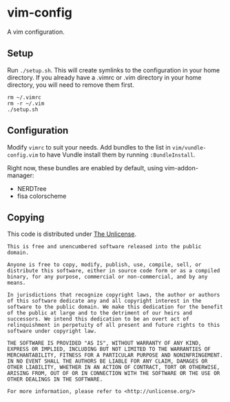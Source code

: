 # vim-config

A vim configuration.

## Setup

Run `./setup.sh`. This will create symlinks to the configuration in your home
directory. If you already have a .vimrc or .vim directory in your home 
directory, you will need to remove them first.

    rm ~/.vimrc
    rm -r ~/.vim
    ./setup.sh

## Configuration

Modify `vimrc` to suit your needs. Add bundles to the list in
`vim/vundle-config.vim` to have Vundle install them by running `:BundleInstall`.

Right now, these bundles are enabled by default, using vim-addon-manager:

* NERDTree
* fisa colorscheme

## Copying

This code is distributed under [The Unlicense](http://unlicense.org).

```
This is free and unencumbered software released into the public domain.

Anyone is free to copy, modify, publish, use, compile, sell, or
distribute this software, either in source code form or as a compiled
binary, for any purpose, commercial or non-commercial, and by any
means.

In jurisdictions that recognize copyright laws, the author or authors
of this software dedicate any and all copyright interest in the
software to the public domain. We make this dedication for the benefit
of the public at large and to the detriment of our heirs and
successors. We intend this dedication to be an overt act of
relinquishment in perpetuity of all present and future rights to this
software under copyright law.

THE SOFTWARE IS PROVIDED "AS IS", WITHOUT WARRANTY OF ANY KIND,
EXPRESS OR IMPLIED, INCLUDING BUT NOT LIMITED TO THE WARRANTIES OF
MERCHANTABILITY, FITNESS FOR A PARTICULAR PURPOSE AND NONINFRINGEMENT.
IN NO EVENT SHALL THE AUTHORS BE LIABLE FOR ANY CLAIM, DAMAGES OR
OTHER LIABILITY, WHETHER IN AN ACTION OF CONTRACT, TORT OR OTHERWISE,
ARISING FROM, OUT OF OR IN CONNECTION WITH THE SOFTWARE OR THE USE OR
OTHER DEALINGS IN THE SOFTWARE.

For more information, please refer to <http://unlicense.org/>
```
